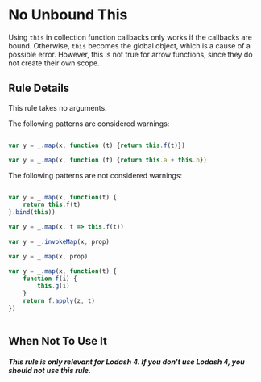 # No Unbound This

Using `this` in collection function callbacks only works if the callbacks are bound. Otherwise, `this` becomes the global object, which is a cause of a possible error.
However, this is not true for arrow functions, since they do not create their own scope.

## Rule Details

This rule takes no arguments.

The following patterns are considered warnings:

```js

var y = _.map(x, function (t) {return this.f(t)})

var y = _.map(x, function (t) {return this.a + this.b})

```

The following patterns are not considered warnings:

```js

var y = _.map(x, function(t) {
    return this.f(t)
}.bind(this))

var y = _.map(x, t => this.f(t))
        
var y = _.invokeMap(x, prop)

var y = _.map(x, prop)

var y = _.map(x, function(t) { 
    function f(i) {
        this.g(i)
    } 
    return f.apply(z, t)
})
 
```

## When Not To Use It
##### This rule is only relevant for Lodash 4. If you don't use Lodash 4, you should not use this rule.